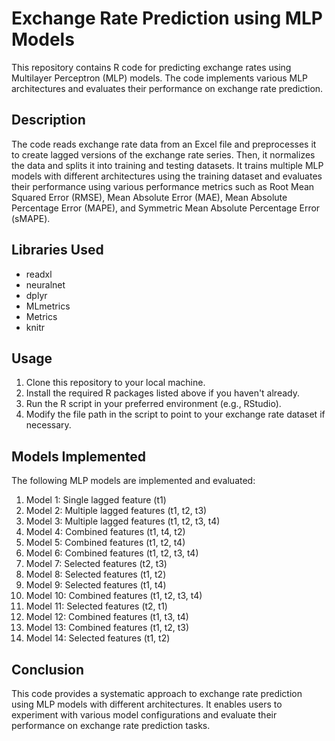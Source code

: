 <h1>Exchange Rate Prediction using MLP Models</h1>

  <p>This repository contains R code for predicting exchange rates using Multilayer Perceptron (MLP) models. The code implements various MLP architectures and evaluates their performance on exchange rate prediction.</p>

  <h2>Description</h2>
  <p>The code reads exchange rate data from an Excel file and preprocesses it to create lagged versions of the exchange rate series. Then, it normalizes the data and splits it into training and testing datasets. It trains multiple MLP models with different architectures using the training dataset and evaluates their performance using various performance metrics such as Root Mean Squared Error (RMSE), Mean Absolute Error (MAE), Mean Absolute Percentage Error (MAPE), and Symmetric Mean Absolute Percentage Error (sMAPE).</p>

  <h2>Libraries Used</h2>
  <ul>
    <li>readxl</li>
    <li>neuralnet</li>
    <li>dplyr</li>
    <li>MLmetrics</li>
    <li>Metrics</li>
    <li>knitr</li>
  </ul>

  <h2>Usage</h2>
  <ol>
    <li>Clone this repository to your local machine.</li>
    <li>Install the required R packages listed above if you haven't already.</li>
    <li>Run the R script in your preferred environment (e.g., RStudio).</li>
    <li>Modify the file path in the script to point to your exchange rate dataset if necessary.</li>
  </ol>

  <h2>Models Implemented</h2>
  <p>The following MLP models are implemented and evaluated:</p>
 <ol>
  <li>Model 1: Single lagged feature (t1)</li>
  <li>Model 2: Multiple lagged features (t1, t2, t3)</li>
  <li>Model 3: Multiple lagged features (t1, t2, t3, t4)</li>
  <li>Model 4: Combined features (t1, t4, t2)</li>
  <li>Model 5: Combined features (t1, t2, t4)</li>
  <li>Model 6: Combined features (t1, t2, t3, t4)</li>
  <li>Model 7: Selected features (t2, t3)</li>
  <li>Model 8: Selected features (t1, t2)</li>
  <li>Model 9: Selected features (t1, t4)</li>
  <li>Model 10: Combined features (t1, t2, t3, t4)</li>
  <li>Model 11: Selected features (t2, t1)</li>
  <li>Model 12: Combined features (t1, t3, t4)</li>
  <li>Model 13: Combined features (t1, t2, t3)</li>
  <li>Model 14: Selected features (t1, t2)</li>
  <!-- Add more model descriptions here -->
</ol>


  <h2>Conclusion</h2>
  <p>This code provides a systematic approach to exchange rate prediction using MLP models with different architectures. It enables users to experiment with various model configurations and evaluate their performance on exchange rate prediction tasks.</p>
